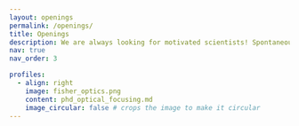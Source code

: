 ```yaml
---
layout: openings
permalink: /openings/
title: Openings
description: We are always looking for motivated scientists! Spontaneous applications for Master internships, PhD theses and post-docs are welcome at any time: dorian.bouchet@univ-grenoble-alpes.fr
nav: true
nav_order: 3

profiles:
  - align: right
    image: fisher_optics.png
    content: phd_optical_focusing.md
    image_circular: false # crops the image to make it circular
---
```

